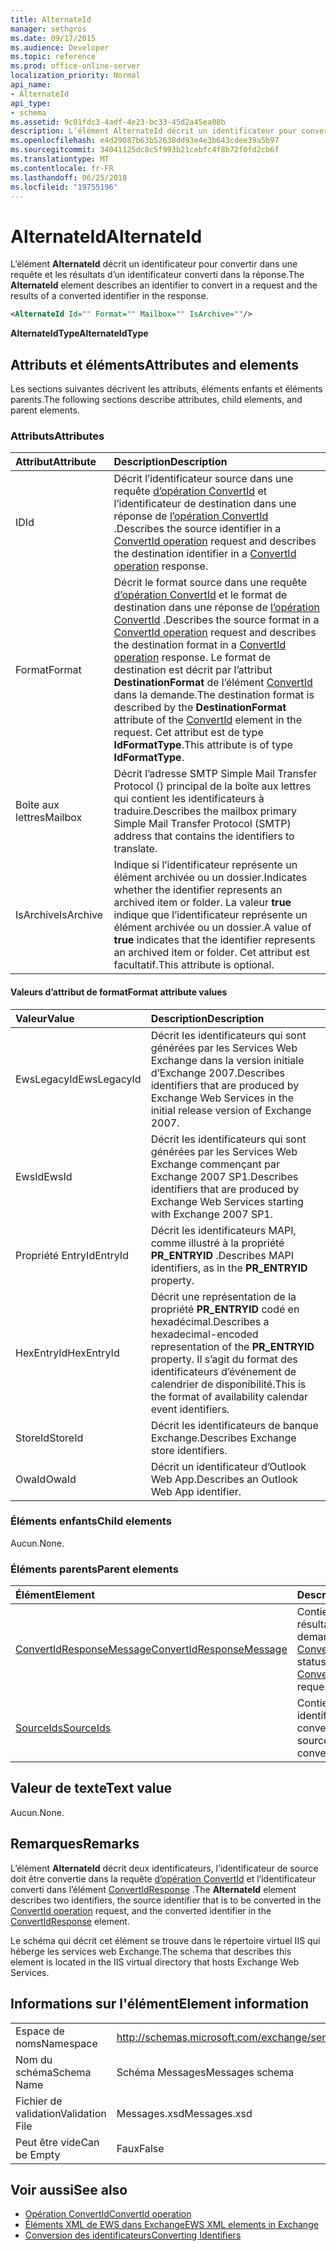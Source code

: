 ```yaml
---
title: AlternateId
manager: sethgros
ms.date: 09/17/2015
ms.audience: Developer
ms.topic: reference
ms.prod: office-online-server
localization_priority: Normal
api_name:
- AlternateId
api_type:
- schema
ms.assetid: 9c01fdc3-4adf-4e23-bc33-45d2a45ea08b
description: L’élément AlternateId décrit un identificateur pour convertir dans une requête et les résultats d’un identificateur converti dans la réponse.
ms.openlocfilehash: e4d29087b63b52638dd93e4e3b643cdee39a5b97
ms.sourcegitcommit: 34041125dc8c5f993b21cebfc4f8b72f0fd2cb6f
ms.translationtype: MT
ms.contentlocale: fr-FR
ms.lasthandoff: 06/25/2018
ms.locfileid: "19755196"
---
```

# <a name="alternateid"></a><span data-ttu-id="f0642-103">AlternateId</span><span class="sxs-lookup"><span data-stu-id="f0642-103">AlternateId</span></span>

<span data-ttu-id="f0642-104">L’élément **AlternateId** décrit un identificateur pour convertir dans une requête et les résultats d’un identificateur converti dans la réponse.</span><span class="sxs-lookup"><span data-stu-id="f0642-104">The **AlternateId** element describes an identifier to convert in a request and the results of a converted identifier in the response.</span></span> 
  
```XML
<AlternateId Id="" Format="" Mailbox="" IsArchive=""/>
```

 <span data-ttu-id="f0642-105">**AlternateIdType**</span><span class="sxs-lookup"><span data-stu-id="f0642-105">**AlternateIdType**</span></span>
## <a name="attributes-and-elements"></a><span data-ttu-id="f0642-106">Attributs et éléments</span><span class="sxs-lookup"><span data-stu-id="f0642-106">Attributes and elements</span></span>

<span data-ttu-id="f0642-107">Les sections suivantes décrivent les attributs, éléments enfants et éléments parents.</span><span class="sxs-lookup"><span data-stu-id="f0642-107">The following sections describe attributes, child elements, and parent elements.</span></span>
  
### <a name="attributes"></a><span data-ttu-id="f0642-108">Attributs</span><span class="sxs-lookup"><span data-stu-id="f0642-108">Attributes</span></span>

|<span data-ttu-id="f0642-109">**Attribut**</span><span class="sxs-lookup"><span data-stu-id="f0642-109">**Attribute**</span></span>|<span data-ttu-id="f0642-110">**Description**</span><span class="sxs-lookup"><span data-stu-id="f0642-110">**Description**</span></span>|
|:-----|:-----|
|<span data-ttu-id="f0642-111">ID</span><span class="sxs-lookup"><span data-stu-id="f0642-111">Id</span></span>  <br/> |<span data-ttu-id="f0642-112">Décrit l’identificateur source dans une requête [d’opération ConvertId](convertid-operation.md) et l’identificateur de destination dans une réponse de [l’opération ConvertId](convertid-operation.md) .</span><span class="sxs-lookup"><span data-stu-id="f0642-112">Describes the source identifier in a [ConvertId operation](convertid-operation.md) request and describes the destination identifier in a [ConvertId operation](convertid-operation.md) response.</span></span>  <br/> |
|<span data-ttu-id="f0642-113">Format</span><span class="sxs-lookup"><span data-stu-id="f0642-113">Format</span></span>  <br/> |<span data-ttu-id="f0642-114">Décrit le format source dans une requête [d’opération ConvertId](convertid-operation.md) et le format de destination dans une réponse de [l’opération ConvertId](convertid-operation.md) .</span><span class="sxs-lookup"><span data-stu-id="f0642-114">Describes the source format in a [ConvertId operation](convertid-operation.md) request and describes the destination format in a [ConvertId operation](convertid-operation.md) response.</span></span> <span data-ttu-id="f0642-115">Le format de destination est décrit par l’attribut **DestinationFormat** de l’élément [ConvertId](convertid.md) dans la demande.</span><span class="sxs-lookup"><span data-stu-id="f0642-115">The destination format is described by the **DestinationFormat** attribute of the [ConvertId](convertid.md) element in the request.</span></span> <span data-ttu-id="f0642-116">Cet attribut est de type **IdFormatType**.</span><span class="sxs-lookup"><span data-stu-id="f0642-116">This attribute is of type **IdFormatType**.</span></span>  <br/> |
|<span data-ttu-id="f0642-117">Boîte aux lettres</span><span class="sxs-lookup"><span data-stu-id="f0642-117">Mailbox</span></span>  <br/> |<span data-ttu-id="f0642-118">Décrit l’adresse SMTP Simple Mail Transfer Protocol () principal de la boîte aux lettres qui contient les identificateurs à traduire.</span><span class="sxs-lookup"><span data-stu-id="f0642-118">Describes the mailbox primary Simple Mail Transfer Protocol (SMTP) address that contains the identifiers to translate.</span></span>  <br/> |
|<span data-ttu-id="f0642-119">IsArchive</span><span class="sxs-lookup"><span data-stu-id="f0642-119">IsArchive</span></span>  <br/> |<span data-ttu-id="f0642-120">Indique si l’identificateur représente un élément archivée ou un dossier.</span><span class="sxs-lookup"><span data-stu-id="f0642-120">Indicates whether the identifier represents an archived item or folder.</span></span> <span data-ttu-id="f0642-121">La valeur **true** indique que l’identificateur représente un élément archivée ou un dossier.</span><span class="sxs-lookup"><span data-stu-id="f0642-121">A value of **true** indicates that the identifier represents an archived item or folder.</span></span> <span data-ttu-id="f0642-122">Cet attribut est facultatif.</span><span class="sxs-lookup"><span data-stu-id="f0642-122">This attribute is optional.</span></span>  <br/> |
   
#### <a name="format-attribute-values"></a><span data-ttu-id="f0642-123">Valeurs d’attribut de format</span><span class="sxs-lookup"><span data-stu-id="f0642-123">Format attribute values</span></span>

|<span data-ttu-id="f0642-124">**Valeur**</span><span class="sxs-lookup"><span data-stu-id="f0642-124">**Value**</span></span>|<span data-ttu-id="f0642-125">**Description**</span><span class="sxs-lookup"><span data-stu-id="f0642-125">**Description**</span></span>|
|:-----|:-----|
|<span data-ttu-id="f0642-126">EwsLegacyId</span><span class="sxs-lookup"><span data-stu-id="f0642-126">EwsLegacyId</span></span>  <br/> |<span data-ttu-id="f0642-127">Décrit les identificateurs qui sont générées par les Services Web Exchange dans la version initiale d’Exchange 2007.</span><span class="sxs-lookup"><span data-stu-id="f0642-127">Describes identifiers that are produced by Exchange Web Services in the initial release version of Exchange 2007.</span></span>  <br/> |
|<span data-ttu-id="f0642-128">EwsId</span><span class="sxs-lookup"><span data-stu-id="f0642-128">EwsId</span></span>  <br/> |<span data-ttu-id="f0642-129">Décrit les identificateurs qui sont générées par les Services Web Exchange commençant par Exchange 2007 SP1.</span><span class="sxs-lookup"><span data-stu-id="f0642-129">Describes identifiers that are produced by Exchange Web Services starting with Exchange 2007 SP1.</span></span>  <br/> |
|<span data-ttu-id="f0642-130">Propriété EntryId</span><span class="sxs-lookup"><span data-stu-id="f0642-130">EntryId</span></span>  <br/> |<span data-ttu-id="f0642-131">Décrit les identificateurs MAPI, comme illustré à la propriété **PR_ENTRYID** .</span><span class="sxs-lookup"><span data-stu-id="f0642-131">Describes MAPI identifiers, as in the **PR_ENTRYID** property.</span></span>  <br/> |
|<span data-ttu-id="f0642-132">HexEntryId</span><span class="sxs-lookup"><span data-stu-id="f0642-132">HexEntryId</span></span>  <br/> |<span data-ttu-id="f0642-133">Décrit une représentation de la propriété **PR_ENTRYID** codé en hexadécimal.</span><span class="sxs-lookup"><span data-stu-id="f0642-133">Describes a hexadecimal-encoded representation of the **PR_ENTRYID** property.</span></span> <span data-ttu-id="f0642-134">Il s’agit du format des identificateurs d’événement de calendrier de disponibilité.</span><span class="sxs-lookup"><span data-stu-id="f0642-134">This is the format of availability calendar event identifiers.</span></span>  <br/> |
|<span data-ttu-id="f0642-135">StoreId</span><span class="sxs-lookup"><span data-stu-id="f0642-135">StoreId</span></span>  <br/> |<span data-ttu-id="f0642-136">Décrit les identificateurs de banque Exchange.</span><span class="sxs-lookup"><span data-stu-id="f0642-136">Describes Exchange store identifiers.</span></span>  <br/> |
|<span data-ttu-id="f0642-137">OwaId</span><span class="sxs-lookup"><span data-stu-id="f0642-137">OwaId</span></span>  <br/> |<span data-ttu-id="f0642-138">Décrit un identificateur d’Outlook Web App.</span><span class="sxs-lookup"><span data-stu-id="f0642-138">Describes an Outlook Web App identifier.</span></span>  <br/> |
   
### <a name="child-elements"></a><span data-ttu-id="f0642-139">Éléments enfants</span><span class="sxs-lookup"><span data-stu-id="f0642-139">Child elements</span></span>

<span data-ttu-id="f0642-140">Aucun.</span><span class="sxs-lookup"><span data-stu-id="f0642-140">None.</span></span>
  
### <a name="parent-elements"></a><span data-ttu-id="f0642-141">Éléments parents</span><span class="sxs-lookup"><span data-stu-id="f0642-141">Parent elements</span></span>

|<span data-ttu-id="f0642-142">**Élément**</span><span class="sxs-lookup"><span data-stu-id="f0642-142">**Element**</span></span>|<span data-ttu-id="f0642-143">**Description**</span><span class="sxs-lookup"><span data-stu-id="f0642-143">**Description**</span></span>|
|:-----|:-----|
|[<span data-ttu-id="f0642-144">ConvertIdResponseMessage</span><span class="sxs-lookup"><span data-stu-id="f0642-144">ConvertIdResponseMessage</span></span>](convertidresponsemessage.md) <br/> |<span data-ttu-id="f0642-145">Contient l’état et les résultats d’une demande [d’opération ConvertId](convertid-operation.md) .</span><span class="sxs-lookup"><span data-stu-id="f0642-145">Contains the status and result of a [ConvertId operation](convertid-operation.md) request.</span></span>  <br/> |
|[<span data-ttu-id="f0642-146">SourceIds</span><span class="sxs-lookup"><span data-stu-id="f0642-146">SourceIds</span></span>](sourceids.md) <br/> |<span data-ttu-id="f0642-147">Contient les identificateurs source à convertir.</span><span class="sxs-lookup"><span data-stu-id="f0642-147">Contains the source identifiers to convert.</span></span>  <br/> |
   
## <a name="text-value"></a><span data-ttu-id="f0642-148">Valeur de texte</span><span class="sxs-lookup"><span data-stu-id="f0642-148">Text value</span></span>

<span data-ttu-id="f0642-149">Aucun.</span><span class="sxs-lookup"><span data-stu-id="f0642-149">None.</span></span>
  
## <a name="remarks"></a><span data-ttu-id="f0642-150">Remarques</span><span class="sxs-lookup"><span data-stu-id="f0642-150">Remarks</span></span>

<span data-ttu-id="f0642-151">L’élément **AlternateId** décrit deux identificateurs, l’identificateur de source doit être convertie dans la requête [d’opération ConvertId](convertid-operation.md) et l’identificateur converti dans l’élément [ConvertIdResponse](convertidresponse.md) .</span><span class="sxs-lookup"><span data-stu-id="f0642-151">The **AlternateId** element describes two identifiers, the source identifier that is to be converted in the [ConvertId operation](convertid-operation.md) request, and the converted identifier in the [ConvertIdResponse](convertidresponse.md) element.</span></span> 
  
<span data-ttu-id="f0642-152">Le schéma qui décrit cet élément se trouve dans le répertoire virtuel IIS qui héberge les services web Exchange.</span><span class="sxs-lookup"><span data-stu-id="f0642-152">The schema that describes this element is located in the IIS virtual directory that hosts Exchange Web Services.</span></span>
  
## <a name="element-information"></a><span data-ttu-id="f0642-153">Informations sur l'élément</span><span class="sxs-lookup"><span data-stu-id="f0642-153">Element information</span></span>

||||
|:-----|:-----|:-----|
|<span data-ttu-id="f0642-154">Espace de noms</span><span class="sxs-lookup"><span data-stu-id="f0642-154">Namespace</span></span>  <br/> |http://schemas.microsoft.com/exchange/services/2006/messages  <br/> |http://schemas.microsoft.com/exchange/services/2006/types  <br/> |
|<span data-ttu-id="f0642-155">Nom du schéma</span><span class="sxs-lookup"><span data-stu-id="f0642-155">Schema Name</span></span>  <br/> |<span data-ttu-id="f0642-156">Schéma Messages</span><span class="sxs-lookup"><span data-stu-id="f0642-156">Messages schema</span></span>  <br/> |<span data-ttu-id="f0642-157">Schéma Types</span><span class="sxs-lookup"><span data-stu-id="f0642-157">Types schema</span></span>  <br/> |
|<span data-ttu-id="f0642-158">Fichier de validation</span><span class="sxs-lookup"><span data-stu-id="f0642-158">Validation File</span></span>  <br/> |<span data-ttu-id="f0642-159">Messages.xsd</span><span class="sxs-lookup"><span data-stu-id="f0642-159">Messages.xsd</span></span>  <br/> |<span data-ttu-id="f0642-160">Types.xsd</span><span class="sxs-lookup"><span data-stu-id="f0642-160">Types.xsd</span></span>  <br/> |
|<span data-ttu-id="f0642-161">Peut être vide</span><span class="sxs-lookup"><span data-stu-id="f0642-161">Can be Empty</span></span>  <br/> |<span data-ttu-id="f0642-162">Faux</span><span class="sxs-lookup"><span data-stu-id="f0642-162">False</span></span>  <br/> |<span data-ttu-id="f0642-163">Faux</span><span class="sxs-lookup"><span data-stu-id="f0642-163">False</span></span>  <br/> |
   
## <a name="see-also"></a><span data-ttu-id="f0642-164">Voir aussi</span><span class="sxs-lookup"><span data-stu-id="f0642-164">See also</span></span>

- [<span data-ttu-id="f0642-165">Opération ConvertId</span><span class="sxs-lookup"><span data-stu-id="f0642-165">ConvertId operation</span></span>](convertid-operation.md)
- [<span data-ttu-id="f0642-166">Éléments XML de EWS dans Exchange</span><span class="sxs-lookup"><span data-stu-id="f0642-166">EWS XML elements in Exchange</span></span>](ews-xml-elements-in-exchange.md)
- [<span data-ttu-id="f0642-167">Conversion des identificateurs</span><span class="sxs-lookup"><span data-stu-id="f0642-167">Converting Identifiers</span></span>](http://msdn.microsoft.com/library/a5391746-b6ef-4f48-8fc8-8255258651aa%28Office.15%29.aspx)

